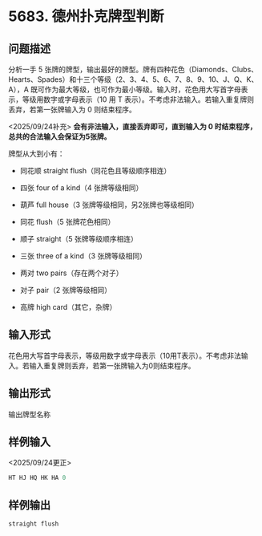 # 5683. 德州扑克牌型判断

## 问题描述

分析一手 5 张牌的牌型，输出最好的牌型。牌有四种花色（Diamonds、Clubs、Hearts、Spades）和十三个等级（2、3、4、5、6、7、8、9、10、J、Q、K、A），A 既可作为最大等级，也可作为最小等级。输入时，花色用大写首字母表示，等级用数字或字母表示（10 用 T 表示）。不考虑非法输入。若输入重复牌则丢弃，若第一张牌输入为 0 则结束程序。

<2025/09/24补充>
**会有非法输入，直接丢弃即可，直到输入为 0 时结束程序，总共的合法输入会保证为5张牌。**

牌型从大到小有：

- 同花顺 straight flush（同花色且等级顺序相连）

- 四张 four of a kind（4 张牌等级相同）

- 葫芦 full house（3 张牌等级相同，另2张牌也等级相同）

- 同花 flush（5 张牌花色相同）

- 顺子 straight（5 张牌等级顺序相连）

- 三张 three of a kind（3 张牌等级相同）

- 两对 two pairs（存在两个对子）

- 对子 pair（2 张牌等级相同）

- 高牌 high card（其它，杂牌）

## 输入形式

花色用大写首字母表示，等级用数字或字母表示（10用T表示）。不考虑非法输入。若输入重复牌则丢弃，若第一张牌输入为0则结束程序。

## 输出形式

输出牌型名称

## 样例输入

<2025/09/24更正>

```c
HT HJ HQ HK HA 0
```

## 样例输出

```c
straight flush
```
